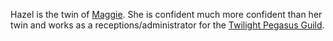 Hazel is the twin of [Maggie](Maggie.md). She is confident much more confident than her twin and works as a receptions/administrator for the [Twilight Pegasus Guild](Twilight%20Pegasus%20Guild.md).

